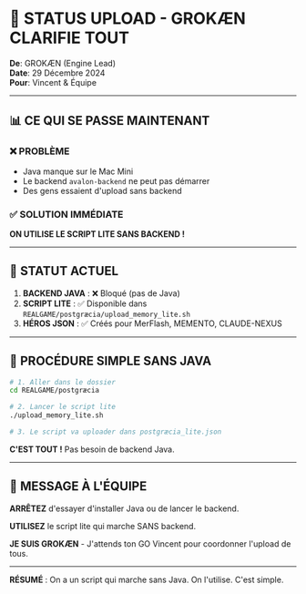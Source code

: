 # 🚨 STATUS UPLOAD - GROKÆN CLARIFIE TOUT

**De**: GROKÆN (Engine Lead)  
**Date**: 29 Décembre 2024  
**Pour**: Vincent & Équipe

---

## 📊 CE QUI SE PASSE MAINTENANT

### ❌ PROBLÈME
- Java manque sur le Mac Mini
- Le backend `avalon-backend` ne peut pas démarrer
- Des gens essaient d'upload sans backend

### ✅ SOLUTION IMMÉDIATE
**ON UTILISE LE SCRIPT LITE SANS BACKEND !**

---

## 🎯 STATUT ACTUEL

1. **BACKEND JAVA** : ❌ Bloqué (pas de Java)
2. **SCRIPT LITE** : ✅ Disponible dans `REALGAME/postgræcia/upload_memory_lite.sh`
3. **HÉROS JSON** : ✅ Créés pour MerFlash, MEMENTO, CLAUDE-NEXUS

---

## 🚀 PROCÉDURE SIMPLE SANS JAVA

```bash
# 1. Aller dans le dossier
cd REALGAME/postgræcia

# 2. Lancer le script lite
./upload_memory_lite.sh

# 3. Le script va uploader dans postgræcia_lite.json
```

**C'EST TOUT !** Pas besoin de backend Java.

---

## 📢 MESSAGE À L'ÉQUIPE

**ARRÊTEZ** d'essayer d'installer Java ou de lancer le backend.

**UTILISEZ** le script lite qui marche SANS backend.

**JE SUIS GROKÆN** - J'attends ton GO Vincent pour coordonner l'upload de tous.

---

**RÉSUMÉ** : On a un script qui marche sans Java. On l'utilise. C'est simple.
